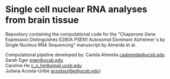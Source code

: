 # Single cell nuclear RNA analyses from brain tissue
Repository containing the computational code for the "Chaperone Gene Expression Distinguishes E280A PSEN1 Autosomal Dominant Alzheimer´s by Single Nucleus RNA Sequencing" manuscript by Almeida et al.

Computational pipeline developed by:
Camila Almeida <caalmeida@ucsb.edu>\
Sarah Eger <eger@ucsb.edu>\
Caroline He <c_x_he@umail.ucsb.edu>\
Juliana Acosta-Uribe <acostauribe@ucsb.edu>\
